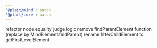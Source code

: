 ```yaml
---
'@plait/mind': patch
'@plait/core': patch
---
```


refactor node equality judge logic
remove findParentElement function (replace by MindElement.findParent)
rename filterChildElement to getFirstLevelElement
